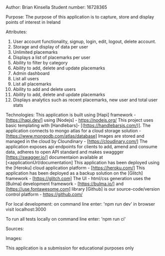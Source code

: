 Author: Brian Kinsella
Student number: 16728365

Purpose:
The purpose of this application is to capture, store and display points of interest in Ireland

Attributes:

1. User account functionality, signup, login, edit, logout, delete account.
2. Storage and display of data per user
3. Unlimited placemarks
4. Displays a list of placemarks per user
5. Ability to filter by category
7. Ability to add, delete and update placemarks
8. Admin dashboard
9. List all users
10. List all placemarks
11. Ability to add and delete users
12. Ability to add, delete and update placemarks
13. Displays analytics such as recent placemarks, new user and total user stats


Technologies:
This application is built using [Hapi] framework - [https://hapi.dev/] using [Nodejs] - https://nodejs.org/
This project uses basic templating with [Handlebars]- [(https://handlebarsjs.com/)].
The application connects to mongo atlas for a cloud storage solution - [https://www.mongodb.com/atlas/database]
Images are stored and managed in the cloud by Cloundinary - [https://cloudinary.com/]
The application exposes api endpoints for clients to add, amend and consume data, adheres to open API standard and makes swaggger [https://swagger.io/] documentaion available at [<applicationUrl/documentation]
This application has been deployed using the [Heroku] cloud application platform - [https://heroku.com/]
This application has been deployed as a backup solution on the [Glitch] framework - [https://glitch.com]
The UI - html/css generation uses the [Bulma] development framework - [https://bulma.io/] and [https://use.fontawesome.com] library
[Github] is our source-code/version control platform - https://github.com/

For local development:
on command line enter: 'npm run dev'
in browser visit localhost:3000

To run all tests locally
on command line enter: 'npm run ci'

Sources:

Images:


This application is a submission for educational purposes only

